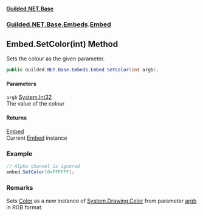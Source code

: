 
#### [Guilded.NET.Base](Guilded_NET_Base 'Guilded_NET_Base')
### [Guilded.NET.Base.Embeds](Guilded_NET_Base#Guilded_NET_Base_Embeds 'Guilded.NET.Base.Embeds').[Embed](Embed 'Guilded.NET.Base.Embeds.Embed')
## Embed.SetColor(int) Method
Sets the colour as the given parameter.  
```csharp
public Guilded.NET.Base.Embeds.Embed SetColor(int argb);
```

#### Parameters
<a name='Guilded_NET_Base_Embeds_Embed_SetColor(int)_argb'></a>
`argb` [System.Int32](https://docs.microsoft.com/en-us/dotnet/api/System.Int32 'System.Int32')  
The value of the colour
  

#### Returns
[Embed](Embed 'Guilded.NET.Base.Embeds.Embed')  
Current [Embed](Embed 'Guilded.NET.Base.Embeds.Embed') instance
### Example
```csharp
// Alpha channel is ignored  
embed.SetColor(0xFFFFFF);  
```
### Remarks
Sets [Color](Embed_Color 'Guilded.NET.Base.Embeds.Embed.Color') as a new instance of [System.Drawing.Color](https://docs.microsoft.com/en-us/dotnet/api/System.Drawing.Color 'System.Drawing.Color') from parameter [argb](Embed_SetColor(int)#Guilded_NET_Base_Embeds_Embed_SetColor(int)_argb 'Guilded.NET.Base.Embeds.Embed.SetColor(int).argb') in RGB format.
